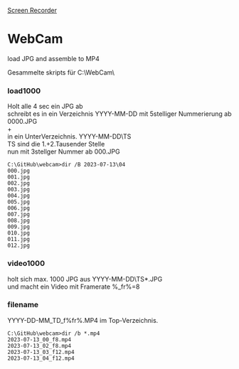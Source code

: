[Screen Recorder](https://www.videosoftdev.com/free-screen-recorder)  

# WebCam
load JPG and assemble to MP4   

Gesammelte skripts für C:\WebCam\   

### load1000
Holt alle 4 sec ein JPG ab  
schreibt es in ein Verzeichnis YYYY-MM-DD mit 5stelliger Nummerierung ab 0000.JPG    
+   
in ein UnterVerzeichnis. YYYY-MM-DD\TS    
TS sind die 1.+2.Tausender Stelle   
nun mit 3stellger Nummer ab 000.JPG 
```
C:\GitHub\webcam>dir /B 2023-07-13\04
000.jpg
001.jpg
002.jpg
003.jpg
004.jpg
005.jpg
006.jpg
007.jpg
008.jpg
009.jpg
010.jpg
011.jpg
012.jpg
```

### video1000
holt sich max. 1000 JPG aus YYYY-MM-DD\TS\*\.JPG   
und macht ein Video mit Framerate %_fr%=8   

### filename
YYYY-DD-MM_TD_f%fr%.MP4 im Top-Verzeichnis.   

````
C:\GitHub\webcam>dir /b *.mp4
2023-07-13_00_f8.mp4
2023-07-13_02_f8.mp4
2023-07-13_03_f12.mp4
2023-07-13_04_f12.mp4
````

